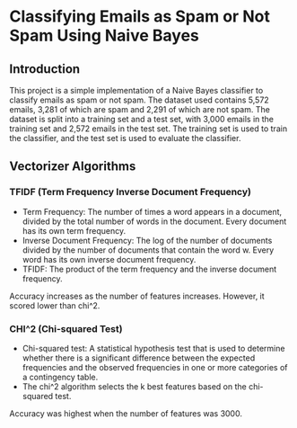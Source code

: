 # Classifying Emails as Spam or Not Spam Using Naive Bayes

## Introduction

This project is a simple implementation of a Naive Bayes classifier to classify emails as spam or not spam. The dataset used contains 5,572 emails, 3,281 of which are spam and 2,291 of which are not spam. The dataset is split into a training set and a test set, with 3,000 emails in the training set and 2,572 emails in the test set. The training set is used to train the classifier, and the test set is used to evaluate the classifier.

## Vectorizer Algorithms

### TFIDF (Term Frequency Inverse Document Frequency)

- Term Frequency: The number of times a word appears in a document, divided by the total number of words in the document. Every document has its own term frequency.
- Inverse Document Frequency: The log of the number of documents divided by the number of documents that contain the word w. Every word has its own inverse document frequency.
- TFIDF: The product of the term frequency and the inverse document frequency.

Accuracy increases as the number of features increases. However, it scored lower than chi^2.

### CHI^2 (Chi-squared Test)

- Chi-squared test: A statistical hypothesis test that is used to determine whether there is a significant difference between the expected frequencies and the observed frequencies in one or more categories of a contingency table.
- The chi^2 algorithm selects the k best features based on the chi-squared test.

Accuracy was highest when the number of features was 3000.
